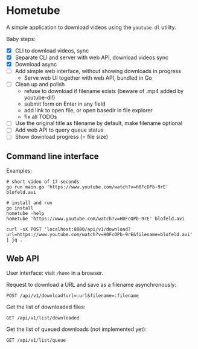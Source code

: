 Hometube
========

A simple application to download videos using the `youtube-dl` utility.

Baby steps:

- [x] CLI to download videos, sync
- [x] Separate CLI and server with web API, download videos sync
- [x] Download async
- [ ] Add simple web interface, without showing downloads in progress
  - Serve web UI together with web API, bundled in Go
- [ ] Clean up and polish
    - refuse to download if filename exists (beware of .mp4 added by youtube-dl!)
    - submit form on Enter in any field
    - add link to open file, or open basedir in file explorer
    - fix all TODOs
- [ ] Use the original title as filename by default, make filename optional
- [ ] Add web API to query queue status
- [ ] Show download progress (= file size)

Command line interface
----------------------

Examples:

    # short video of 17 seconds
    go run main.go 'https://www.youtube.com/watch?v=H0FcOPb-9rE' blofeld.avi

    # install and run
    go install
    hometube -help
    hometube 'https://www.youtube.com/watch?v=H0FcOPb-9rE' blofeld.avi

    curl -sX POST 'localhost:8080/api/v1/download?url=https://www.youtube.com/watch?v=H0FcOPb-9rE&filename=blofeld.avi' | jq .

Web API
-------

User interface: visit `/home` in a browser.

Request to download a URL and save as a filename asynchronously:

    POST /api/v1/download?url=:url&filename=:filename

Get the list of downloaded files:

    GET /api/v1/list/downloaded

Get the list of queued downloads (not implemented yet):

    GET /api/v1/list/queue

